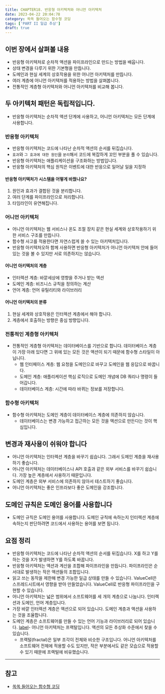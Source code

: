 ```yaml
---
title: CHAPTER18. 반응형 아키텍처와 어니언 아키텍처
date: 2023-04-22 20:04:78
category: 쏙쏙 들어오는 함수형 코딩
tags: ['PART II 일급 추상']
draft: true
---
```


## 이번 장에서 살펴볼 내용

- 반응형 아키텍처로 순차적 액션을 파이프라인으로 만드는 방법을 배웁니다.
- 상태 변경을 다루기 위한 기본형을 만듭니다.
- 도메인과 현실 세계의 상호작용을 위한 어니언 아키텍처를 만듭니다.
- 여러 계층에 어니언 아키텍처를 적용하는 방법을 살펴봅니다.
- 전통적인 계층형 아키텍처와 어니언 아키텍처를 비교해 봅니다.

## 두 아키텍처 패턴은 독립적입니다.

- 반응형 아키텍처는 순차적 액션 단계에 사용하고, 어니언 아키텍처는 모든 단계에 사용합니다.

### 반응형 아키텍처

- 반응형 아키텍처는 코드에 나타난 순차적 액션의 순서를 뒤집습니다.
- `효과`와 `그 효과에 대한 원인`을 `분리`해서 코드에 복잡하게 꼬인 부분을 풀 수 있습니다.
- 반응형 아키텍처는 애플리케이션을 구조화하는 방법입니다.
- 반응형 아키텍처의 핵심 원칙은 이벤트에 대한 반응으로 일어날 일을 지정하

#### 반응형 아키텍처가 시스템을 어떻게 바꿨나요?

1. 원인과 효과가 결합된 것을 분리합니다.
2. 여러 단계를 파이프라인으로 처리합니다.
3. 타임라인이 유연해집니다.

### 어니언 아키텍처

- 어니언 아키텍처는 웹 서비스나 온도 조절 장치 같은 현실 세계와 상호작용하기 위한 서비스 구조를 만듭니다.
- 함수형 사고를 적용한다면 자연스럽게 쓸 수 있는 아키텍처입니다.
- 반응형 아키텍처오하 함께 사용하면 반응형 아키텍처가 어니언 아키텍처 안에 들어 있는 것을 볼 수 있지만 서로 의존하지는 않습니다.

#### 어니언 아키텍처의 계층

- 인터렉션 계층: 바깥세상에 영향을 주거나 받는 액션
- 도메인 계층: 비즈니스 규칙을 정의하는 계산
- 언어 계층: 언어 유틸리티와 라이브러리

#### 어니언 아키텍처의 분류

1. 현실 세계와 상호작용은 인터렉션 계층에서 해야 합니다.
2. 계층에서 호출하는 방향은 중심 방향입니다.

### 전통적인 계층형 아키텍처

- 전통적인 게층형 아키텍처는 데이터베이스를 기반으로 합니다. 데이터베이스 계층이 가장 아래 있다면 그 위에 있는 모든 것은 액션이 되기 때문에 함수형 스타일이 아닙니다.
  - 웹 인터페이스 계층: 웹 요청을 도메인으로 바꾸고 도메인을 웹 응답으로 바꿉니다.
  - 도메인 계층: 애플리케이션 핵심 로직으로 도메인 개념에 DB 쿼리나 명령이 들어갑니다.
  - 데이터베이스 계층: 시간에 따라 바뀌는 정보를 저장합니다.

### 함수형 아키텍처

- 함수형 아키텍처는 도메인 계층이 데이터베이스 계층에 의존하지 않습니다.
  - 데이터베이스는 변경 가능하고 접근하는 모든 것을 액션으로 만든다는 것이 핵심입니다.

## 변경과 재사용이 쉬워야 합니다

- 어니언 아키텍처는 인터렉션 계층을 바꾸기 쉽습니다. 그래서 도메인 계층을 재사용하기 좋습니다.
- 어니언 아키텍처는 데이터베이스나 API 호출과 같은 외부 서비스를 바꾸기 쉽습니다. 가장 높은 계층에서 사용하기 때문입니다.
- 도메인 계층은 외부 서비스에 의존하지 않아서 테스트하기 좋습니다.
- 어니언 아키텍처는 좋은 인프라보다 좋은 도메인을 강조합니다.

## 도메인 규칙은 도메인 용어를 사용합니다

- 도메인 규칙은 도메인 용어를 사용합니다. 도메인 규칙에 속하는지 인터렉션 계층에 속하는지 판단하려면 코드에서 사용하는 용어를 보면 됩니다.

## 요점 정리

- 반응형 아키텍처는 코드에 나타난 순차적 액션의 순서를 뒤집습니다. X를 하고 Y를 하는 것을 X가 발생하면 Y를 하도록 바꿉니다.
- 반응형 아키텍처는 액션과 계산을 조합해 파이프라인을 만듭니다. 파이프라인은 순서대로 발생하는 작은 액션들의 조합입니다.
- 읽고 쓰는 동작을 제한해 변경 가능한 일급 상태를 만들 수 있습니다. ValueCell은 스프레드시트에서 영향을 받아 만들었습니다. ValueCell로 반응형 파이프라인을 구현할 수 있습니다.
- 어니언 아키텍처는 넓은 범위에서 소프트웨어를 세 개의 계층으로 나눕니다. 인터렉션과 도메인, 언어 계층입니다.
- 가장 바깥 인터렉션 계층은 액션으로 되어 있습니다. 도메인 계층과 액션을 사용하는 것을 조율합니다.
- 도메인 계층은 소프트웨어를 만들 수 있는 언어 기능과 라이브러리로 되어 있습니다.
  [label](chapter17.-%ED%83%80%EC%9E%84%EB%9D%BC%EC%9D%B8-%EC%A1%B0%EC%9C%A8%ED%95%98%EA%B8%B0.md)- 어니언 아키텍처는 프랙털입니다. 액션의 모든 추상화 수준에서 찾을 수 있습니다.
  - 프랙털(fractal)은 일부 조각이 전체와 비슷한 구조입니다. 어니언 아키텍처를 소프트웨어 전체에 적용할 수도 있지만, 작은 부분에서도 같은 모습으로 적용할 수 있기 때문에 프랙털에 비유했습니다.

---

## 참고

- [쏙쏙 들어오는 함수형 코딩](https://product.kyobobook.co.kr/detail/S000001952246)
